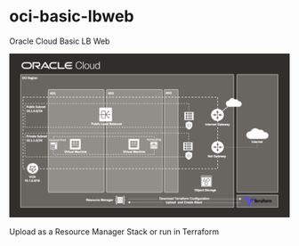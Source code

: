 # oci-basic-lbweb

Oracle Cloud Basic LB Web

![image](oci.png)

Upload as a Resource Manager Stack or run in Terraform
